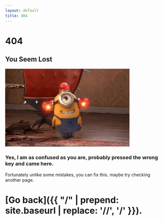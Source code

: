 ```yaml
---
layout: default
title: 404
---
```


# 404

## You Seem Lost

![MinionAlert](/assets/minionspito.gif)

### Yes, I am as confused as you are, probably pressed the wrong key and came here. 


Fortunately unlike some mistakes, you can fix this. maybe try checking another page. 

# [Go back]({{ "/" | prepend: site.baseurl | replace: '//', '/' }}).